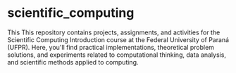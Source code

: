 # scientific_computing
This This repository contains projects, assignments, and activities for the Scientific Computing Introduction course at the Federal University of Paraná (UFPR).  Here, you'll find practical implementations, theoretical problem solutions, and experiments related to computational thinking, data analysis, and scientific methods applied to computing. 
